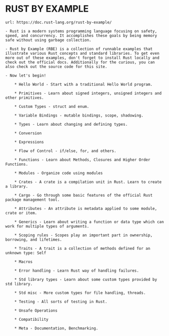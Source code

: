 
# RUST BY EXAMPLE

    url: https://doc.rust-lang.org/rust-by-example/

    - Rust is a modern systems programming language focusing on safety, speed, and concurrency. It accomplishes these goals by being memory safe without using garbage collection.
    
    - Rust by Example (RBE) is a collection of runnable examples that illustrate various Rust concepts and standard libraries. To get even more out of these examples, don't forget to install Rust locally and check out the official docs. Additionally for the curious, you can also check out the source code for this site.

    - Now let's begin!

        * Hello World - Start with a traditional Hello World program.

        * Primitives - Learn about signed integers, unsigned integers and other primitives.

        * Custom Types - struct and enum.

        * Variable Bindings - mutable bindings, scope, shadowing.

        * Types - Learn about changing and defining types.

        * Conversion

        * Expressions

        * Flow of Control - if/else, for, and others.

        * Functions - Learn about Methods, Closures and Higher Order Functions.

        * Modules - Organize code using modules

        * Crates - A crate is a compilation unit in Rust. Learn to create a library.

        * Cargo - Go through some basic features of the official Rust package management tool.

        * Attributes - An attribute is metadata applied to some module, crate or item.

        * Generics - Learn about writing a function or data type which can work for multiple types of arguments.

        * Scoping rules - Scopes play an important part in ownership, borrowing, and lifetimes.

        * Traits - A trait is a collection of methods defined for an unknown type: Self

        * Macros

        * Error handling - Learn Rust way of handling failures.

        * Std library types - Learn about some custom types provided by std library.

        * Std misc - More custom types for file handling, threads.

        * Testing - All sorts of testing in Rust.

        * Unsafe Operations

        * Compatibility

        * Meta - Documentation, Benchmarking.



